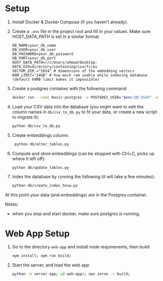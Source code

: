 # Setup

1. Install Docker & Docker Compose (if you haven’t already).

2. Create a `.env` file in the project root and fill in your values. Make sure HOST_DATA_PATH is set in a similar format.

    ```.env
    DB_NAME=your_db_name
    DB_USER=your_db_user
    DB_PASSWORD=your_db_password
    DB_PORT=your_db_port
    HOST_DATA_PATH=//c/Users/ahmad/Desktop:
    DATA_DIR=directory/containing/csv/files
    VECTOR_DIM ="1024" # dimensions of the embedding vectors
    RAM_LIMIT="14GB" # how much ram usable while indexing database (default 64MB limit makes it impossible)
    ```

3. Create a postgres container with the following command:

    ```bash
    docker run --name basic-postgres -e POSTGRES_USER="$env:DB_USER" -e POSTGRES_PASSWORD="$env:DB_PASSWORD" -e POSTGRES_DB="$env:DB_NAME"  -e PGDATA="/var/lib/postgresql/data/pgdata" -v "$($env:HOST_DATA_PATH)/data/pgdata:/var/lib/postgresql/data" -p "$($env:DB_PORT):5432" -d -it ankane/pgvector:latest
    ```

4. Load your CSV data into the database (you might want to edit the column names in `db/csv_to_db.py` to fit your data, or create a new script to migrate it):

    ```bash
    python db/csv_to_db.py
    ```

5. Create embeddings column.

    ```bash
     python db/alter_tables.py
    ```

6. Compute and store embeddings (can be stopped with Ctrl+C, picks up where it left off):

    ```bash
    python db/update_tables.py
    ```

7. Index the database by running the following (it will take a few minutes):
    ```bash
    python db/create_index_hnsw.py
    ```

At this point your data (and embeddings) are in the Postgres container.

Notes:

-   when you stop and start docker, make sure postgres is running.

# Web App Setup

1. Go to the directory `web-app` and install node requirements, then build

    ```bash
    npm install; npm run build;
    ```

2. Start the server, and load the web app
    ```bash
    python -m server.app; cd web-app/; npx serve -s build;
    ```
